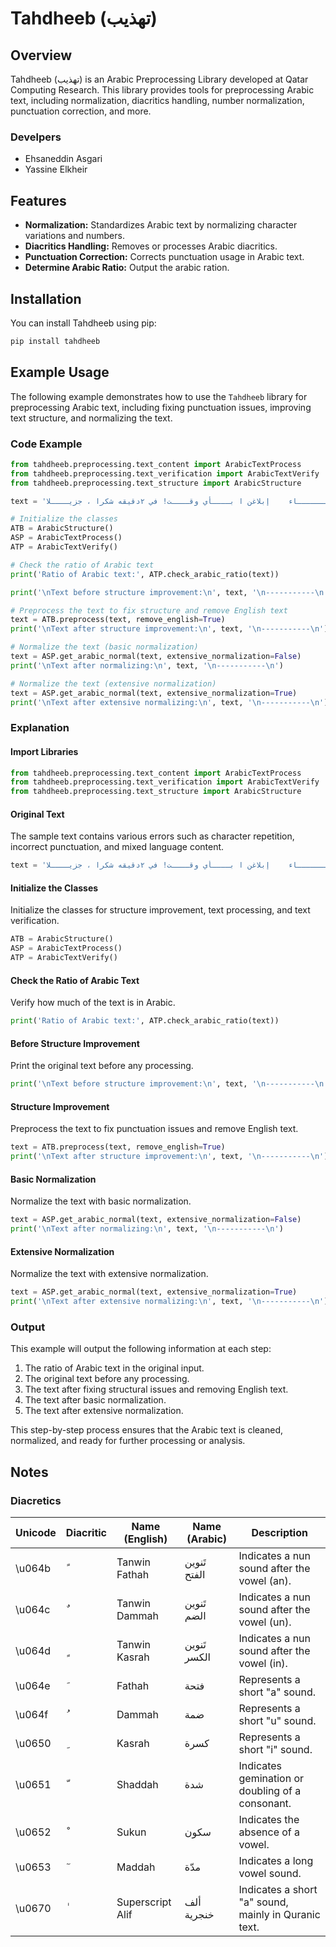 # Tahdheeb (تهذیب)

## Overview

Tahdheeb (تهذیب) is an Arabic Preprocessing Library developed at Qatar Computing Research. 
This library provides tools for preprocessing Arabic text, including normalization, diacritics handling, number normalization, punctuation correction, and more.

### Develpers
- Ehsaneddin Asgari 
- Yassine Elkheir

## Features

- **Normalization:** Standardizes Arabic text by normalizing character variations and numbers.
- **Diacritics Handling:** Removes or processes Arabic diacritics.
- **Punctuation Correction:** Corrects punctuation usage in Arabic text.
- **Determine Arabic Ratio:** Output the arabic ration.

## Installation

You can install Tahdheeb using pip:

```bash
pip install tahdheeb
```

## Example Usage

The following example demonstrates how to use the `Tahdheeb` library for preprocessing Arabic text, including fixing punctuation issues, improving text structure, and normalizing the text. 

### Code Example

```python
from tahdheeb.preprocessing.text_content import ArabicTextProcess
from tahdheeb.preprocessing.text_verification import ArabicTextVerify
from tahdheeb.preprocessing.text_structure import ArabicStructure

text = 'الـــــــــسلام    عليكم . كيـــف    حالك ؟ أتـــمنى أن تكون بــــــخير .أ نحنو  هنا للمســـــاعدة ...هل  تريــــد شيء مـــا؟  الرجـــــــاء    إبلاغن ا بــــأي وقــــت! في ٢دقيقه شكرا ، جزيــــلا Thanks!'

# Initialize the classes
ATB = ArabicStructure()
ASP = ArabicTextProcess()
ATP = ArabicTextVerify()

# Check the ratio of Arabic text
print('Ratio of Arabic text:', ATP.check_arabic_ratio(text))

print('\nText before structure improvement:\n', text, '\n-----------\n')

# Preprocess the text to fix structure and remove English text
text = ATB.preprocess(text, remove_english=True)
print('\nText after structure improvement:\n', text, '\n-----------\n')

# Normalize the text (basic normalization)
text = ASP.get_arabic_normal(text, extensive_normalization=False)
print('\nText after normalizing:\n', text, '\n-----------\n')

# Normalize the text (extensive normalization)
text = ASP.get_arabic_normal(text, extensive_normalization=True)
print('\nText after extensive normalizing:\n', text, '\n-----------\n')
```

### Explanation

#### Import Libraries

```python
from tahdheeb.preprocessing.text_content import ArabicTextProcess
from tahdheeb.preprocessing.text_verification import ArabicTextVerify
from tahdheeb.preprocessing.text_structure import ArabicStructure
```

#### Original Text

The sample text contains various errors such as character repetition, incorrect punctuation, and mixed language content.

```python
text = 'الـــــــــسلام    عليكم . كيـــف    حالك ؟ أتـــمنى أن تكون بــــــخير .أ نحنو  هنا للمســـــاعدة ...هل  تريــــد شيء مـــا؟  الرجـــــــاء    إبلاغن ا بــــأي وقــــت! في ٢دقيقه شكرا ، جزيــــلا Thanks!'
```

#### Initialize the Classes

Initialize the classes for structure improvement, text processing, and text verification.

```python
ATB = ArabicStructure()
ASP = ArabicTextProcess()
ATP = ArabicTextVerify()
```

#### Check the Ratio of Arabic Text

Verify how much of the text is in Arabic.

```python
print('Ratio of Arabic text:', ATP.check_arabic_ratio(text))
```

#### Before Structure Improvement

Print the original text before any processing.

```python
print('\nText before structure improvement:\n', text, '\n-----------\n')
```

#### Structure Improvement

Preprocess the text to fix punctuation issues and remove English text.

```python
text = ATB.preprocess(text, remove_english=True)
print('\nText after structure improvement:\n', text, '\n-----------\n')
```

#### Basic Normalization

Normalize the text with basic normalization.

```python
text = ASP.get_arabic_normal(text, extensive_normalization=False)
print('\nText after normalizing:\n', text, '\n-----------\n')
```

#### Extensive Normalization

Normalize the text with extensive normalization.

```python
text = ASP.get_arabic_normal(text, extensive_normalization=True)
print('\nText after extensive normalizing:\n', text, '\n-----------\n')
```

### Output

This example will output the following information at each step:

1. The ratio of Arabic text in the original input.
2. The original text before any processing.
3. The text after fixing structural issues and removing English text.
4. The text after basic normalization.
5. The text after extensive normalization.

This step-by-step process ensures that the Arabic text is cleaned, normalized, and ready for further processing or analysis.

## Notes
### Diacretics

| Unicode | Diacritic | Name (English)      | Name (Arabic)       | Description                                          |
|---------|-----------|---------------------|---------------------|------------------------------------------------------|
| \u064b  | ً         | Tanwin Fathah       | تَنوين الفتح        | Indicates a nun sound after the vowel (an).          |
| \u064c  | ٌ         | Tanwin Dammah       | تَنوين الضم          | Indicates a nun sound after the vowel (un).          |
| \u064d  | ٍ         | Tanwin Kasrah       | تَنوين الكسر         | Indicates a nun sound after the vowel (in).          |
| \u064e  | َ         | Fathah              | فتحة                | Represents a short "a" sound.                        |
| \u064f  | ُ         | Dammah              | ضمة                | Represents a short "u" sound.                        |
| \u0650  | ِ         | Kasrah              | كسرة               | Represents a short "i" sound.                        |
| \u0651  | ّ         | Shaddah             | شدة                | Indicates gemination or doubling of a consonant.     |
| \u0652  | ْ         | Sukun               | سكون               | Indicates the absence of a vowel.                    |
| \u0653  | ٓ         | Maddah              | مدّة                | Indicates a long vowel sound.                        |
| \u0670  | ٰ         | Superscript Alif    | ألف خنجرية         | Indicates a short "a" sound, mainly in Quranic text. |


## 